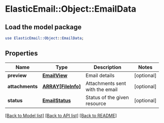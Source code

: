 # ElasticEmail::Object::EmailData

## Load the model package
```perl
use ElasticEmail::Object::EmailData;
```

## Properties
Name | Type | Description | Notes
------------ | ------------- | ------------- | -------------
**preview** | [**EmailView**](EmailView.md) | Email details | [optional] 
**attachments** | [**ARRAY[FileInfo]**](FileInfo.md) | Attachments sent with the email | [optional] 
**status** | [**EmailStatus**](EmailStatus.md) | Status of the given resource | [optional] 

[[Back to Model list]](../README.md#documentation-for-models) [[Back to API list]](../README.md#documentation-for-api-endpoints) [[Back to README]](../README.md)


